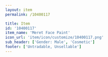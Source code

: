 ```yaml
---
layout: item
permalink: /10400117

title: Item
id: '10400117'
item_name: 'Meret Face Paint'
icon_url: 'item/icon/customize/10400117.png'
sub_header: ['Gender: Male', 'Cosmetic']
footer: ['Untradable, Unsellable']
---
```

